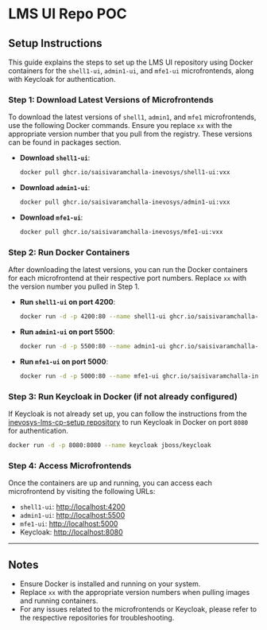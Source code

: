 # LMS UI Repo POC

## Setup Instructions

This guide explains the steps to set up the LMS UI repository using Docker containers for the `shell1-ui`, `admin1-ui`, and `mfe1-ui` microfrontends, along with Keycloak for authentication.

### Step 1: Download Latest Versions of Microfrontends

To download the latest versions of `shell1`, `admin1`, and `mfe1` microfrontends, use the following Docker commands. Ensure you replace `xx` with the appropriate version number that you pull from the registry. These versions can be found in packages section.

- **Download `shell1-ui`**:
  
  ```bash
  docker pull ghcr.io/saisivaramchalla-inevosys/shell1-ui:vxx
  ```

- **Download `admin1-ui`**:
  
  ```bash
  docker pull ghcr.io/saisivaramchalla-inevosys/admin1-ui:vxx
  ```

- **Download `mfe1-ui`**:
  
  ```bash
  docker pull ghcr.io/saisivaramchalla-inevosys/mfe1-ui:vxx
  ```

### Step 2: Run Docker Containers

After downloading the latest versions, you can run the Docker containers for each microfrontend at their respective port numbers. Replace `xx` with the version number you pulled in Step 1.

- **Run `shell1-ui` on port 4200**:
  
  ```bash
  docker run -d -p 4200:80 --name shell1-ui ghcr.io/saisivaramchalla-inevosys/shell1-ui:vxx
  ```

- **Run `admin1-ui` on port 5500**:
  
  ```bash
  docker run -d -p 5500:80 --name admin1-ui ghcr.io/saisivaramchalla-inevosys/admin1-ui:vxx
  ```

- **Run `mfe1-ui` on port 5000**:
  
  ```bash
  docker run -d -p 5000:80 --name mfe1-ui ghcr.io/saisivaramchalla-inevosys/mfe1-ui:vxx
  ```

### Step 3: Run Keycloak in Docker (if not already configured)

If Keycloak is not already set up, you can follow the instructions from the [inevosys-lms-cp-setup repository](https://github.com/inevosys/inevosys-lms-cp-setup) to run Keycloak in Docker on port `8080` for authentication.

```bash
docker run -d -p 8080:8080 --name keycloak jboss/keycloak
```

### Step 4: Access Microfrontends

Once the containers are up and running, you can access each microfrontend by visiting the following URLs:

- `shell1-ui`: [http://localhost:4200](http://localhost:4200)
- `admin1-ui`: [http://localhost:5500](http://localhost:5500)
- `mfe1-ui`: [http://localhost:5000](http://localhost:5000)
- Keycloak: [http://localhost:8080](http://localhost:8080)

---

## Notes

- Ensure Docker is installed and running on your system.
- Replace `xx` with the appropriate version numbers when pulling images and running containers.
- For any issues related to the microfrontends or Keycloak, please refer to the respective repositories for troubleshooting.
```

